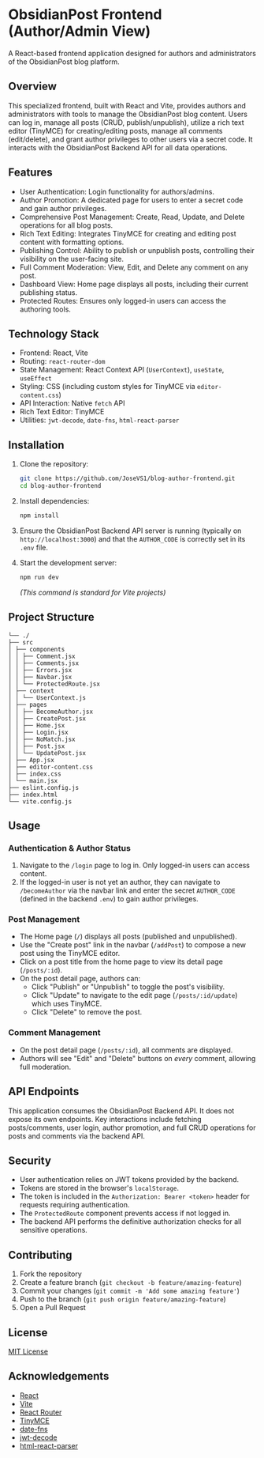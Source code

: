 # ObsidianPost Frontend (Author/Admin View)

A React-based frontend application designed for authors and administrators of the ObsidianPost blog platform.

## Overview

This specialized frontend, built with React and Vite, provides authors and administrators with tools to manage the ObsidianPost blog content. Users can log in, manage all posts (CRUD, publish/unpublish), utilize a rich text editor (TinyMCE) for creating/editing posts, manage all comments (edit/delete), and grant author privileges to other users via a secret code. It interacts with the ObsidianPost Backend API for all data operations.

## Features

-   User Authentication: Login functionality for authors/admins.
-   Author Promotion: A dedicated page for users to enter a secret code and gain author privileges.
-   Comprehensive Post Management: Create, Read, Update, and Delete operations for all blog posts.
-   Rich Text Editing: Integrates TinyMCE for creating and editing post content with formatting options.
-   Publishing Control: Ability to publish or unpublish posts, controlling their visibility on the user-facing site.
-   Full Comment Moderation: View, Edit, and Delete any comment on any post.
-   Dashboard View: Home page displays all posts, including their current publishing status.
-   Protected Routes: Ensures only logged-in users can access the authoring tools.

## Technology Stack

-   Frontend: React, Vite
-   Routing: `react-router-dom`
-   State Management: React Context API (`UserContext`), `useState`, `useEffect`
-   Styling: CSS (including custom styles for TinyMCE via `editor-content.css`)
-   API Interaction: Native `fetch` API
-   Rich Text Editor: TinyMCE
-   Utilities: `jwt-decode`, `date-fns`, `html-react-parser`

## Installation

1.  Clone the repository:
    ```bash
    git clone https://github.com/JoseVS1/blog-author-frontend.git
    cd blog-author-frontend
    ```

2.  Install dependencies:
    ```bash
    npm install
    ```

3.  Ensure the ObsidianPost Backend API server is running (typically on `http://localhost:3000`) and that the `AUTHOR_CODE` is correctly set in its `.env` file.

4.  Start the development server:
    ```bash
    npm run dev
    ```
    *(This command is standard for Vite projects)*

## Project Structure

```
└── ./
├── src
│ ├── components
│ │ ├── Comment.jsx
│ │ ├── Comments.jsx
│ │ ├── Errors.jsx
│ │ ├── Navbar.jsx
│ │ └── ProtectedRoute.jsx
│ ├── context
│ │ └── UserContext.js
│ ├── pages
│ │ ├── BecomeAuthor.jsx
│ │ ├── CreatePost.jsx
│ │ ├── Home.jsx
│ │ ├── Login.jsx
│ │ ├── NoMatch.jsx
│ │ ├── Post.jsx
│ │ └── UpdatePost.jsx
│ ├── App.jsx
│ ├── editor-content.css
│ ├── index.css
│ └── main.jsx
├── eslint.config.js
├── index.html
└── vite.config.js
```

## Usage

### Authentication & Author Status
1.  Navigate to the `/login` page to log in. Only logged-in users can access content.
2.  If the logged-in user is not yet an author, they can navigate to `/becomeAuthor` via the navbar link and enter the secret `AUTHOR_CODE` (defined in the backend `.env`) to gain author privileges.

### Post Management
-   The Home page (`/`) displays all posts (published and unpublished).
-   Use the "Create post" link in the navbar (`/addPost`) to compose a new post using the TinyMCE editor.
-   Click on a post title from the home page to view its detail page (`/posts/:id`).
-   On the post detail page, authors can:
    -   Click "Publish" or "Unpublish" to toggle the post's visibility.
    -   Click "Update" to navigate to the edit page (`/posts/:id/update`) which uses TinyMCE.
    -   Click "Delete" to remove the post.

### Comment Management
-   On the post detail page (`/posts/:id`), all comments are displayed.
-   Authors will see "Edit" and "Delete" buttons on *every* comment, allowing full moderation.

## API Endpoints

This application consumes the ObsidianPost Backend API. It does not expose its own endpoints. Key interactions include fetching posts/comments, user login, author promotion, and full CRUD operations for posts and comments via the backend API.

## Security

-   User authentication relies on JWT tokens provided by the backend.
-   Tokens are stored in the browser's `localStorage`.
-   The token is included in the `Authorization: Bearer <token>` header for requests requiring authentication.
-   The `ProtectedRoute` component prevents access if not logged in.
-   The backend API performs the definitive authorization checks for all sensitive operations.

## Contributing

1.  Fork the repository
2.  Create a feature branch (`git checkout -b feature/amazing-feature`)
3.  Commit your changes (`git commit -m 'Add some amazing feature'`)
4.  Push to the branch (`git push origin feature/amazing-feature`)
5.  Open a Pull Request

## License

[MIT License](LICENSE)

## Acknowledgements

-   [React](https://reactjs.org/)
-   [Vite](https://vitejs.dev/)
-   [React Router](https://reactrouter.com/)
-   [TinyMCE](https://www.tiny.cloud/)
-   [date-fns](https://date-fns.org/)
-   [jwt-decode](https://github.com/auth0/jwt-decode)
-   [html-react-parser](https://github.com/remarkablemark/html-react-parser)
